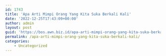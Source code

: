 ```yaml
---
id: 1743
title: 'Apa Arti Mimpi Orang Yang Kita Suka Berkali Kali'
date: '2022-12-25T17:43:09+00:00'
author: admin
layout: post
guid: 'https://bos.awn.biz.id/apa-arti-mimpi-orang-yang-kita-suka-berkali-kali/'
permalink: /apa-arti-mimpi-orang-yang-kita-suka-berkali-kali/
categories:
    - Uncategorized
---
```


